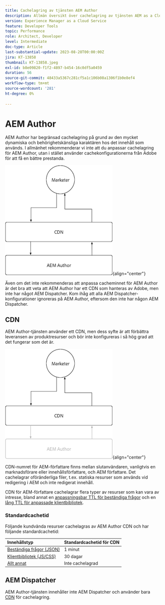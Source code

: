 ```yaml
---
title: Cachelagring av tjänsten AEM Author
description: Allmän översikt över cachelagring av tjänsten AEM as a Cloud Service Author.
version: Experience Manager as a Cloud Service
feature: Developer Tools
topic: Performance
role: Architect, Developer
level: Intermediate
doc-type: Article
last-substantial-update: 2023-08-28T00:00:00Z
jira: KT-13858
thumbnail: KT-13858.jpeg
exl-id: b8e09820-f1f2-4897-b454-16c0df5a0459
duration: 56
source-git-commit: 48433a5367c281cf5a1c106b08a1306f1b0e8ef4
workflow-type: tm+mt
source-wordcount: '281'
ht-degree: 0%

---
```


# AEM Author

AEM Author har begränsad cachelagring på grund av den mycket dynamiska och behörighetskänsliga karaktären hos det innehåll som används. I allmänhet rekommenderar vi inte att du anpassar cachelagring för AEM Author, utan i stället använder cachekonfigurationerna från Adobe för att få en bättre prestanda.

![Översikt över cachelagring för AEM Author](./assets/author/author-all.png){align="center"}

Även om det inte rekommenderas att anpassa cacheminnet för AEM Author är det bra att veta att AEM Author har ett CDN som hanteras av Adobe, men inte har något AEM Dispatcher. Kom ihåg att alla AEM Dispatcher-konfigurationer ignoreras på AEM Author, eftersom den inte har någon AEM Dispatcher.

## CDN

AEM Author-tjänsten använder ett CDN, men dess syfte är att förbättra leveransen av produktresurser och bör inte konfigureras i så hög grad att det fungerar som det är.

![Översikt över cachelagring i AEM Publish](./assets/author/author-cdn.png){align="center"}

CDN-numret för AEM-författare finns mellan slutanvändaren, vanligtvis en marknadsförare eller innehållsförfattare, och AEM författare. Det cachelagrar oföränderliga filer, t.ex. statiska resurser som används vid redigering i AEM och inte redigerat innehåll.

CDN för AEM-författare cachelagrar flera typer av resurser som kan vara av intresse, bland annat en [anpassningsbar TTL för beständiga frågor](https://experienceleague.adobe.com/docs/experience-manager-cloud-service/content/headless/graphql-api/persisted-queries.html?author-instances) och en [lång TTL för anpassade klientbibliotek](https://experienceleague.adobe.com/docs/experience-manager-cloud-service/content/implementing/content-delivery/caching.html#client-side-libraries).

### Standardcachetid

Följande kundvända resurser cachelagras av AEM Author CDN och har följande standardcachetid:

| Innehållstyp | Standardcachetid för CDN |
|:------------ |:---------- |
| [Beständiga frågor (JSON)](https://experienceleague.adobe.com/docs/experience-manager-cloud-service/content/headless/graphql-api/persisted-queries.html?author-instances) | 1 minut |
| [Klientbibliotek (JS/CSS)](https://experienceleague.adobe.com/docs/experience-manager-cloud-service/content/implementing/content-delivery/caching.html#client-side-libraries) | 30 dagar |
| [Allt annat](https://experienceleague.adobe.com/docs/experience-manager-cloud-service/content/implementing/content-delivery/caching.html#other-content) | Inte cachelagrad |


## AEM Dispatcher

AEM Author-tjänsten innehåller inte AEM Dispatcher och använder bara [CDN](#cdn) för cachelagring.
